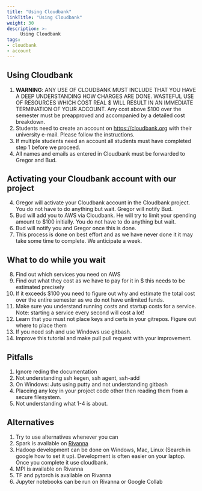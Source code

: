 ```yaml
---
title: "Using Cloudbank"
linkTitle: "Using Cloudbank"
weight: 30
description: >-
     Using Cloudbank
tags:
- cloudbank
- account
---
```





## Using Cloudbank

1. **WARNING**: ANY USE OF CLOUDBANK MUST INCLUDE THAT YOU HAVE A DEEP
   UNDERSTANDING HOW CHARGES ARE DONE. WASTEFUL USE OF RESOURCES WHICH
   COST REAL $ WILL RESULT IN AN IMMEDIATE TERMINATION OF YOUR
   ACCOUNT. Any cost above $100 over the semester must be preapproved
   and accompanied by a detailed cost breakdown.
2. Students need to create an account on https://cloudbank.org with
   their university e-mail. Please follow the instructions.
3. If multiple students need an account all students must have completed step 1 before we proceed.
4. All names and emails as entered in Cloudbank must be forwarded to Gregor and Bud.

## Activating your Cloudbank account with our project

4. Gregor will activate your Cloudbank account in the Cloudbank
   project. You do not have to do anything but wait. Gregor will
   notify Bud.
5. Bud will add you to AWS via Cloudbank. He will try to limit your
   spending amount to $100 initially. You do not have to do 
   anything but wait.
6. Bud will notify you and Gregor once this is done.
7. This process is done on best effort and as we have never done it it
   may take some time to complete. We anticipate a week.

## What to do while you wait

8. Find out which services you need on AWS
9. Find out what they cost as we have to pay for it in $ this needs to
   be estimated precisely
10. If it exceeds $100 you need to figure out why and estimate the total
    cost over the entire semester as we do not have unlimited funds.
11. Make sure you understand running costs and startup costs for a
    service. Note: starting a service every second will cost a lot!
12. Learn that you must not place keys and certs in your
    gitrepos. Figure out where to place them
13. If you need ssh and use Windows use gitbash.
14. Improve this tutorial and make pull pull request with your improvement.

## Pitfalls

1. Ignore reding the documentation
2. Not understanding ssh kegen, ssh agent, ssh-add
3. On Windows: Juts using putty and not understanding gitbash
4. Placeing any key in your project code other then reading them from a secure filesystem.
5. Not understanding what 1-4 is about.

## Alternatives

1. Try to use alternatives whenever you can
2. Spark is available on [Rivanna](https://www.rc.virginia.edu/userinfo/rivanna/software/spark/)
3. Hadoop development can be done on Windows, Mac, Linux (Search in
   google how to set it up). Development is often easier on your
   laptop. Once you complete it use cloudbank.
4. MPI is available on Rivanna
5. TF and pytorch is available on Rivanna
6. Jupyter notebooks can be run on Rivanna or Google Collab
